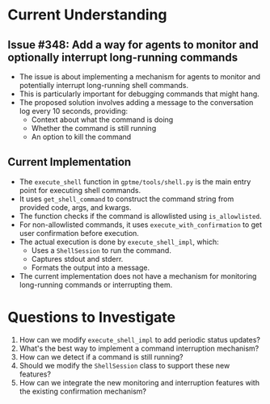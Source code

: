 # Current Understanding
## Issue #348: Add a way for agents to monitor and optionally interrupt long-running commands

- The issue is about implementing a mechanism for agents to monitor and potentially interrupt long-running shell commands.
- This is particularly important for debugging commands that might hang.
- The proposed solution involves adding a message to the conversation log every 10 seconds, providing:
  - Context about what the command is doing
  - Whether the command is still running
  - An option to kill the command
## Current Implementation

- The `execute_shell` function in `gptme/tools/shell.py` is the main entry point for executing shell commands.
- It uses `get_shell_command` to construct the command string from provided code, args, and kwargs.
- The function checks if the command is allowlisted using `is_allowlisted`.
- For non-allowlisted commands, it uses `execute_with_confirmation` to get user confirmation before execution.
- The actual execution is done by `execute_shell_impl`, which:
  - Uses a `ShellSession` to run the command.
  - Captures stdout and stderr.
  - Formats the output into a message.
- The current implementation does not have a mechanism for monitoring long-running commands or interrupting them.

# Questions to Investigate

1. How can we modify `execute_shell_impl` to add periodic status updates?
2. What's the best way to implement a command interruption mechanism?
3. How can we detect if a command is still running?
4. Should we modify the `ShellSession` class to support these new features?
5. How can we integrate the new monitoring and interruption features with the existing confirmation mechanism?